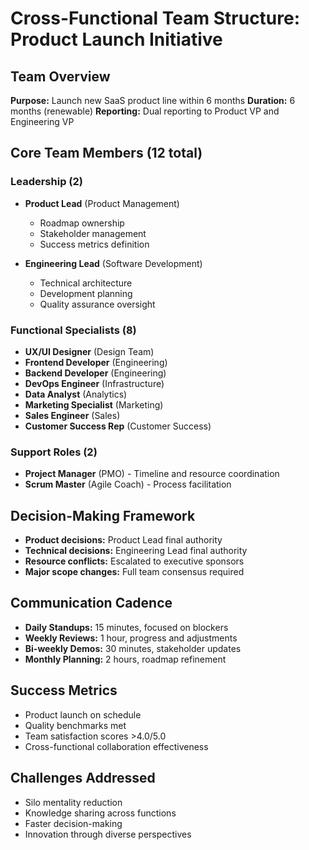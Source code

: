 # Cross-Functional Team Structure: Product Launch Initiative

## Team Overview
**Purpose:** Launch new SaaS product line within 6 months
**Duration:** 6 months (renewable)
**Reporting:** Dual reporting to Product VP and Engineering VP

## Core Team Members (12 total)

### Leadership (2)
- **Product Lead** (Product Management)
  - Roadmap ownership
  - Stakeholder management
  - Success metrics definition

- **Engineering Lead** (Software Development)
  - Technical architecture
  - Development planning
  - Quality assurance oversight

### Functional Specialists (8)
- **UX/UI Designer** (Design Team)
- **Frontend Developer** (Engineering)
- **Backend Developer** (Engineering)
- **DevOps Engineer** (Infrastructure)
- **Data Analyst** (Analytics)
- **Marketing Specialist** (Marketing)
- **Sales Engineer** (Sales)
- **Customer Success Rep** (Customer Success)

### Support Roles (2)
- **Project Manager** (PMO) - Timeline and resource coordination
- **Scrum Master** (Agile Coach) - Process facilitation

## Decision-Making Framework
- **Product decisions:** Product Lead final authority
- **Technical decisions:** Engineering Lead final authority
- **Resource conflicts:** Escalated to executive sponsors
- **Major scope changes:** Full team consensus required

## Communication Cadence
- **Daily Standups:** 15 minutes, focused on blockers
- **Weekly Reviews:** 1 hour, progress and adjustments
- **Bi-weekly Demos:** 30 minutes, stakeholder updates
- **Monthly Planning:** 2 hours, roadmap refinement

## Success Metrics
- Product launch on schedule
- Quality benchmarks met
- Team satisfaction scores >4.0/5.0
- Cross-functional collaboration effectiveness

## Challenges Addressed
- Silo mentality reduction
- Knowledge sharing across functions
- Faster decision-making
- Innovation through diverse perspectives
